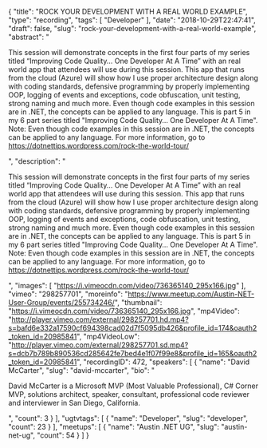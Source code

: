 {
  "title": "ROCK YOUR DEVELOPMENT WITH A REAL WORLD EXAMPLE",
  "type": "recording",
  "tags": [
    "Developer"
  ],
  "date": "2018-10-29T22:47:41",
  "draft": false,
  "slug": "rock-your-development-with-a-real-world-example",
  "abstract": "<p>This session will demonstrate concepts in the first four parts of my series titled “Improving Code Quality… One Developer At A Time” with an real world app that attendees will use during this session. This app that runs from the cloud (Azure) will show how I use proper architecture design along with coding standards, defensive programming by properly implementing OOP, logging of events and exceptions, code obfuscation, unit testing, strong naming and much more. Even though code examples in this session are in .NET, the concepts can be applied to any language. This is part 5 in my 6 part series titled \"Improving Code Quality… One Developer At A Time\". Note: Even though code examples in this session are in .NET, the concepts can be applied to any language. For more information, go to https://dotnettips.wordpress.com/rock-the-world-tour/</p>",
  "description": "<p>This session will demonstrate concepts in the first four parts of my series titled “Improving Code Quality… One Developer At A Time” with an real world app that attendees will use during this session. This app that runs from the cloud (Azure) will show how I use proper architecture design along with coding standards, defensive programming by properly implementing OOP, logging of events and exceptions, code obfuscation, unit testing, strong naming and much more. Even though code examples in this session are in .NET, the concepts can be applied to any language. This is part 5 in my 6 part series titled \"Improving Code Quality… One Developer At A Time\". Note: Even though code examples in this session are in .NET, the concepts can be applied to any language. For more information, go to https://dotnettips.wordpress.com/rock-the-world-tour/</p>",
  "images": [
    "https://i.vimeocdn.com/video/736365140_295x166.jpg"
  ],
  "vimeo": "298257701",
  "moreinfo": "https://www.meetup.com/Austin-NET-User-Group/events/255734246/",
  "thumbnail": "https://i.vimeocdn.com/video/736365140_295x166.jpg",
  "mp4Video": "http://player.vimeo.com/external/298257701.hd.mp4?s=bafd6e332a17590cf694398cad02d7f5095db426&profile_id=174&oauth2_token_id=20985841",
  "mp4VideoLow": "http://player.vimeo.com/external/298257701.sd.mp4?s=dcb7b789b890536cd285642fe7bed4e1f07f99e8&profile_id=165&oauth2_token_id=20985841",
  "recordingID": 472,
  "speakers": [
    {
      "name": "David McCarter",
      "slug": "david-mccarter",
      "bio": "<p>David McCarter is a Microsoft MVP (Most Valuable Professional), C# Corner MVP, solutions architect, speaker, consultant, professional code reviewer and interviewer in San Diego, California.</p>",
      "count": 3
    }
  ],
  "ugtvtags": [
    {
      "name": "Developer",
      "slug": "developer",
      "count": 23
    }
  ],
  "meetups": [
    {
      "name": "Austin .NET UG",
      "slug": "austin-net-ug",
      "count": 54
    }
  ]
}